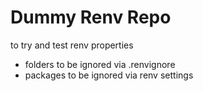 # Dummy Renv Repo

to try and test renv properties

- folders to be ignored via .renvignore
- packages to be ignored via renv settings